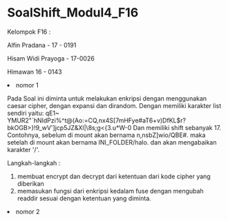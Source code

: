 # SoalShift_Modul4_F16
Kelompok F16 :

Alfin Pradana - 17 - 0191

Hisam Widi Prayoga - 17-0026

Himawan 16 - 0143


<li> nomor 1
  
  Pada Soal ini diminta untuk melakukan enkripsi dengan menggunakan caesar cipher, dengan expansi dan dirandom. Dengan memiliki karakter list sendiri yaitu:
  qE1~ YMUR2"`hNIdPzi%^t@(Ao:=CQ,nx4S[7mHFye#aT6+v)DfKL$r?bkOGB>}!9_wV']jcp5JZ&Xl|\8s;g<{3.u*W-0
Dan memiliki shift sebanyak 17.
Contohnya, sebelum di mount akan bernama n,nsbZ]wio/QBE#. maka setelah di mount akan bernama INI_FOLDER/halo. dan akan mengabaikan karakter '/'.

Langkah-langkah :
1. membuat encrypt dan decrypt dari ketentuan dari kode cipher yang diberikan
2. memasukan fungsi dari enkripsi kedalam fuse dengan mengubah readdir sesuai dengan ketentuan yang diminta.

<li> nomor 2
  
